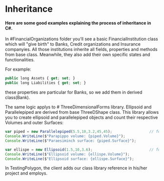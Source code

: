 # Inheritance

#### Here are some good examples explaining the process of inheritance in C#.

In #FinancialOrganizations folder you'll see a basic FinancialInstitution class which will "give birth" to Banks, Credit organizations and Insurance companyies. All those institutions inherite all fields, properties and methods from base class. Meanwhile, they also add their own specific states and functionalities.

For example:
```javascript
public long Assets { get; set; }
public long Liabilities { get; set; } 
```
these properties are particular for Banks, so we add them in derived class(Bank).

The same logic applys to # ThreeDimensionalForms library. Ellipsoid and Parallelepiped are derived from base ThreeDShape class. This library allows you to create ellipsoid and parallelepiped objects and count their respective Volumes and outer Surfaces:
```javascript
var piped = new Parallelepiped(5.5,10,3.2,45,45);                 // for parallelepiped
Console.WriteLine($"Parapippo volume: {piped.Volume}");
Console.WriteLine($"Paraesiminch surface: {piped.Surface}");

var ellispe = new Ellipsoid(1.5,10,3.6);                          // for ellipsoid
Console.WriteLine($"Ellipsoid volume: {ellispe.Volume}");
Console.WriteLine($"Ellipsoid surface: {ellispe.Surface}");
```
In TestingPolygon, the client adds our class library reference in his/her project and employs.
